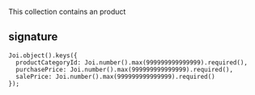 This collection contains an product

## signature
```
Joi.object().keys({
  productCategoryId: Joi.number().max(999999999999999).required(),
  purchasePrice: Joi.number().max(999999999999999).required(),
  salePrice: Joi.number().max(999999999999999).required()
});
```